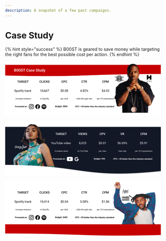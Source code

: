 ```yaml
---
description: A snapshot of a few past campaigns.
---
```


# Case Study

{% hint style="success" %}
B00ST is geared to save money while targeting the right fans for the best possible cost per action. 
{% endhint %}

![](../.gitbook/assets/resizing-for-svg-export.svg)

![](../.gitbook/assets/resizing-for-svg-export-1-.svg)

![](../.gitbook/assets/resizing-for-svg-export-5-.svg)

